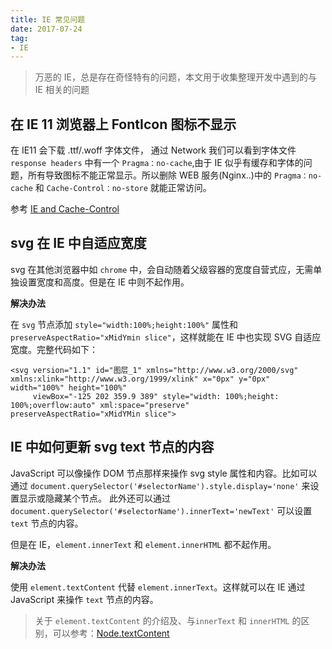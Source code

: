 ```yaml
---
title: IE 常见问题
date: 2017-07-24
tag: 
- IE
---
```

>万恶的 IE，总是存在奇怪特有的问题，本文用于收集整理开发中遇到的与 IE 相关的问题

## 在 IE 11 浏览器上 FontIcon 图标不显示

在 IE11 会下载 .ttf/.woff 字体文件， 通过 Network 我们可以看到字体文件 `response headers` 中有一个 `Pragma：no-cache`,由于 IE 似乎有缓存和字体的问题，所有导致图标不能正常显示。所以删除 WEB 服务(Nginx..)中的 `Pragma：no-cache` 和 `Cache-Control：no-store` 就能正常访问。

参考 [IE and Cache-Control](https://github.com/FortAwesome/Font-Awesome/issues/6454)

## svg 在 IE 中自适应宽度

svg 在其他浏览器中如 `chrome` 中，会自动随着父级容器的宽度自营式应，无需单独设置宽度和高度。但是在 IE 中则不起作用。

**解决办法**

在 `svg` 节点添加 `style="width:100%;height:100%"` 属性和 `preserveAspectRatio="xMidYmin slice"`，这样就能在 IE 中也实现 SVG 自适应宽度。完整代码如下：
```
<svg version="1.1" id="图层_1" xmlns="http://www.w3.org/2000/svg" xmlns:xlink="http://www.w3.org/1999/xlink" x="0px" y="0px" width="100%" height="100%"
	 viewBox="-125 202 359.9 389" style="width: 100%;height: 100%;overflow:auto" xml:space="preserve"  preserveAspectRatio="xMidYMin slice">
```

## IE 中如何更新 svg text 节点的内容
JavaScript 可以像操作 DOM 节点那样来操作 svg style 属性和内容。比如可以通过 `document.querySelector('#selectorName').style.display='none'` 来设置显示或隐藏某个节点。
此外还可以通过 `document.querySelector('#selectorName').innerText='newText'` 可以设置 `text` 节点的内容。

但是在 IE，`element.innerText` 和 `element.innerHTML` 都不起作用。

**解决办法**

使用 `element.textContent` 代替 `element.innerText`。这样就可以在 IE 通过 JavaScript 来操作 `text` 节点的内容。

>关于 `element.textContent` 的介绍及、与`innerText` 和 `innerHTML` 的区别，可以参考：[Node.textContent](https://developer.mozilla.org/en-US/docs/Web/API/Node/textContent)
